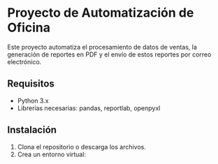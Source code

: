# Proyecto de Automatización de Oficina

Este proyecto automatiza el procesamiento de datos de ventas, la generación de reportes en PDF y el envío de estos reportes por correo electrónico.

## Requisitos

- Python 3.x
- Librerías necesarias: pandas, reportlab, openpyxl

## Instalación

1. Clona el repositorio o descarga los archivos.
2. Crea un entorno virtual:
